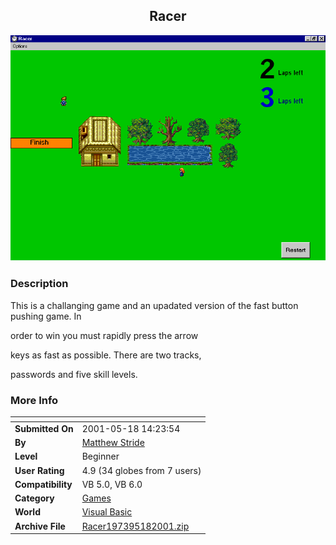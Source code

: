 ﻿<div align="center">

## Racer

<img src="PIC2001518047389889.gif">
</div>

### Description

This is a challanging game and an upadated version of the fast button pushing game. In

order to win you must rapidly press the arrow

keys as fast as possible. There are two tracks,

passwords and five skill levels.
 
### More Info
 


<span>             |<span>
---                |---
**Submitted On**   |2001-05-18 14:23:54
**By**             |[Matthew Stride](https://github.com/Planet-Source-Code/PSCIndex/blob/master/ByAuthor/matthew-stride.md)
**Level**          |Beginner
**User Rating**    |4.9 (34 globes from 7 users)
**Compatibility**  |VB 5\.0, VB 6\.0
**Category**       |[Games](https://github.com/Planet-Source-Code/PSCIndex/blob/master/ByCategory/games__1-38.md)
**World**          |[Visual Basic](https://github.com/Planet-Source-Code/PSCIndex/blob/master/ByWorld/visual-basic.md)
**Archive File**   |[Racer197395182001\.zip](https://github.com/Planet-Source-Code/matthew-stride-racer__1-23254/archive/master.zip)








